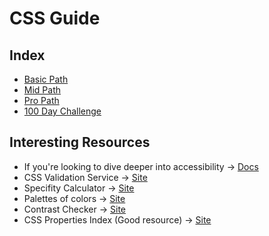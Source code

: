 # CSS Guide

## Index 
- [Basic Path](basic-path)
- [Mid Path](mid-path)
- [Pro Path](pro-path)
- [100 Day Challenge](css-100-challenge)

## Interesting Resources
- If you're looking to dive deeper into accessibility &rarr; [Docs](https://a11y.coffee/)
- CSS Validation Service &rarr; [Site](https://jigsaw.w3.org/css-validator/)
- Specifity Calculator &rarr; [Site](https://specificity.keegan.st/)
- Palettes of colors &rarr; [Site](https://coolors.co/)
- Contrast Checker &rarr; [Site](https://coolors.co/contrast-checker/112a46-acc8e5)
- CSS Properties Index (Good resource) &rarr; [Site](https://meiert.com/en/indices/css-properties/)
